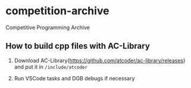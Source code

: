 # competition-archive
Competitive Programming Archive

## How to build cpp files with AC-Library
1. Download AC-Library(https://github.com/atcoder/ac-library/releases) and put it in `/include/atcoder`

2. Run VSCode tasks and DGB debugs if necessary